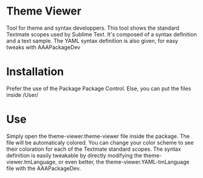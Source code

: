 Theme Viewer
============
Tool for theme and syntax developpers.
This tool shows the standard Textmate scopes used by Sublime Text.
It's composed of a syntax definition and a text sample.
The YAML syntax definition is also given, for easy tweaks with AAAPackageDev

Installation
===
Prefer the use of the Package Package Control.
Else, you can put the files inside <package-dir>/User/

Use
===
Simply open the theme-viewer.theme-viewer file inside the package.
The file will be automaticaly colored.
You can change your color scheme to see their coloration for each of the Textmate standard scopes.
The syntax definition is easily tweakable by directly modifying the theme-viewer.tmLanguage, or even better, the theme-viewer.YAML-tmLanguage file with the AAAPackageDev.


